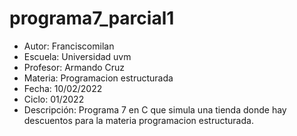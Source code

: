 # programa7_parcial1

<ul>
<li>Autor: Franciscomilan</li>
 <li>Escuela: Universidad uvm</li>
 <li>Profesor: Armando Cruz</li>
 <li>Materia: Programacion estructurada</li>
 <li>Fecha: 10/02/2022</li>
 <li>Ciclo: 01/2022</li>

<li>Descripción: Programa 7 en C que simula una tienda donde hay descuentos para la materia programacion estructurada. </li>
 

